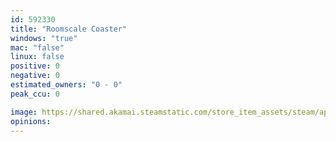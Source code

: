 ```yaml
---
id: 592330
title: "Roomscale Coaster"
windows: "true"
mac: "false"
linux: false
positive: 0
negative: 0
estimated_owners: "0 - 0"
peak_ccu: 0

image: https://shared.akamai.steamstatic.com/store_item_assets/steam/apps/592330/header.jpg?t=1558133750
opinions:
---
```

